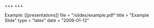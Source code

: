 +++
+++

Example:
[[presentations]]
  file = "/slides/example.pdf"
  title = "Example Slide"
  type = "latex"
  date = "2006-01-12"
